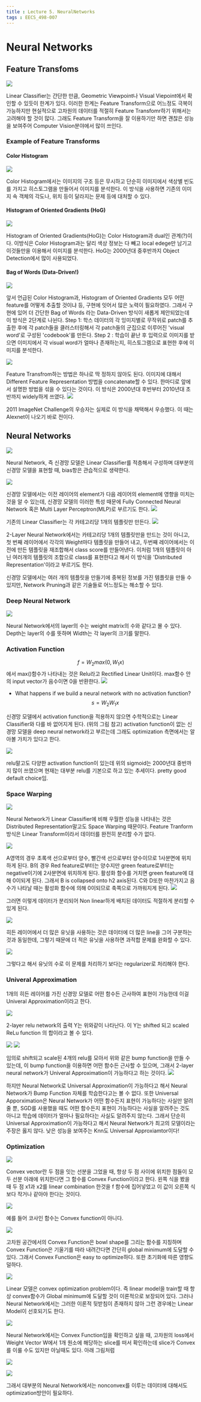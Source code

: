 ```yaml
---
title : Lecture 5. NeuralNetworks
tags : EECS_498-007
---
```


# Neural Networks 

## Feature Transfoms 
![](/assets/img/2022-01-13-14-50-53.png)
<br/>

Linear Classifier는 간단한 만큼, Geometric Viewpoint나 Visual Viepoint에서 확인할 수 있듯이 한계가 있다. 이러한 한계는 Feature Transform으로 어느정도 극복이 가능하지만 현실적으로 고차원의 데이터를 적절히 Feature Transfomr하기 위해서는 고려해야 할 것이 많다. 그래도 Feature Transform을 잘 이용하기만 하면 괜찮은 성능을 보여주어 Computer Vision분야에서 많이 쓰인다. 
### Example of Feature Transforms 
#### Color Histogram 
![](/assets/img/2022-01-13-14-54-53.png)
<br/>

Color Histogram에서는 이미지의 구조 등은 무시하고 단순히 이미지에서 색상별 빈도를 가지고 히스토그램을 만들어서 이미지를 분석한다. 이 방식을 사용하면 기존의 이미지 속 객체의 각도나, 위치 등이 달라지는 문제 등에 대처할 수 있다. 
#### Histogram of Oriented Gradients (HoG) 
![](/assets/img/2022-01-13-14-58-36.png) 
<br/>

Histogram of Oriented Gradients(HoG)는 Color Histogram과 dual인 관계(?)이다. 이방식은 Color Histogram과는 달리 색상 정보는 다 빼고 local edege만 남기고 이것들만을 이용해서 이미지를 분석한다. HoG는 2000년대 중후반까지 Object Detection에서 많이 사용되었다. 
#### Bag of Words (Data-Driven!) 
![](/assets/img/2022-01-13-15-06-06.png)
<br/>

앞서 언급된 Color Histogram과, Histogram of Oriented Gradients 모두 어떤 feature를 어떻게 추출할 것이냐 등, 구현에 잇어서 많은 노력이 필요하였다. 그래서 구현에 있어 더 간단한 Bag of Words 라는 Data-Driven 방식이 새롭게 제안되었는데 이 방식은 2단계로 나뉜다. 
Step 1: 학스 데이터의 각 잉미지별로 무작위로 patch를 추출한 후에 각 patch들을 클러스터링해서 각 patch들의 군집으로 이루어진 'visual word'로 구성된 'codebook'를 만든다. 
Step 2 : 학습이 끝난 후 입력으로 이미지를 받으면 이미지에서 각 visual word가 얼마나 존재하는지, 히스토그램으로 표현한 후에 이미지를 분석한다. 
<br/> 

![](/assets/img/2022-01-13-15-11-40.png) 
<br/>

Feature Transfrom하는 방법은 하나로 딱 정하지 않아도 된다. 이미지에 대해서  Different Feature Representation 방법을 concatenate할 수 있다. 한마디로 앞에서 설명한 방법을 섞을 수 있다는 것이다. 이 방식은 2000년대 후반부터 2010년대 초반까지 widely하게 쓰였다. 
![](/assets/img/2022-01-13-15-15-11.png) 
<br/>

2011 ImageNet Challenge의 우승자는 실제로 이 방식을 채택해서 우승했다. 이 때는 Alexnet이 나오기 바로 전이다. 

## Neural Networks 
![](/assets/img/2022-01-13-15-26-41.png)
<br/>

Neural Network, 즉 신경망 모델은 Linear Classifier를 적층해서 구성하며 대부분의 신경망 모델을 표현할 때, bias항은 관습적으로 생략한다. 
<br/>

![](/assets/img/2022-01-13-15-46-22.png)
<br/>

신경망 모델에서는 이전 레이어의 element가 다음 레이어의 element에 영향을 미치는 것을 알 수 있는데, 신경망 모델의 이러한 특성 때문에 Fully Connected Neural Network 혹은 Multi Layer Perceptron(MLP)로 부르기도 한다. 
![](/assets/img/2022-01-13-16-47-43.png) 
<br/>

기존의 Linear Classifier는 각 카테고리당 1개의 템플릿만 만든다. 
![](/assets/img/2022-01-13-16-48-27.png) 
<br/>

2-Layer Neural Network에서는 카테고리당 1개의 템플릿만을 만드는 것이 아니고, 첫 번째 레이어에서 각각의 Weight마다 템플릿을 만들어 내고, 두번째 레이어에서는 이전에 만든 템플릿을 재조합해서 class score를 만들어낸다. 
이처럼 1개의 템플릿이 아닌 여러개의 템플릿의 조합으로 class를 표현한다고 해서 이 방식을 'Distributed Representation'이라고 부르기도 한다. 

신경망 모델에서는 여러 개의 템플릿을 만들기에 중복된 정보를 가진 템플릿을 만들 수 있지만, Network Pruning과 같은 기술들로 어느정도는 해소할 수 있다. 

### Deep Neural Network 
![](/assets/img/2022-01-16-16-24-31.png) 
<br/>

Neural Network에서의 layer의 수는 weight matrix의 수와 같다고 몰 수 있다. Depth는 layer의 수를 뜻하며 Width는 각 layer의 크기를 말한다. 

### Activation Function 
$$
f = W_2max(0,W_1x) 
$$
에서 max()함수가 나타내는 것은 Relu라고 Rectified Linear Unit이다. max함수 안의 input vector가 음수이면 0을 반환한다. 
![](/assets/img/2022-01-16-16-29-15.png)
<br/>

* What happens if we build a neural network with no activation function?
$$
s = W_2W_1x
$$

신경망 모델에서 activation function을 적용하지 않으면 수학적으로는 Linear Classifier와 다를 바 없어지게 된다. (위의 그림 참고) activation function이 없는 신경망 모델을 deep neural network라고 부르는데 그래도 optimization 측면에서는 알아볼 가치가 있다고 한다. 

![](/assets/img/2022-01-16-16-32-53.png)
<br/>

relu말고도 다양한 activation function이 있는데 위의 sigmoid는 2000년대 중반까지 많이 쓰였으며 현재는 대부분 relu를 기본으로 하고 있는 추세이다. pretty good default choice임. 

### Space Warping 
![](/assets/img/2022-01-16-16-49-28.png)
<br/>

Neural Network가 Linear Classifier에 비해 우월한 성능을 나타내는 것은 Distributed Representation말고도 Space Warping 때문이다. Feature Tranform 방식은 Linear Transform이라서 데이터를 완전히 분리할 수가 없다. 

![](/assets/img/2022-01-16-16-56-29.png)
<br/>

A영역의 경우 초록색 선으로부터 양수, 빨간색 선으로부터 양수이므로 1사분면에 위치하게 된다. B의 경우 Red feature로부터는 양수지만 green feature로부터는 negative이기에 2사분면에 위치하게 된다. 활성화 함수를 거치면 green feature에 대해 0이되게 된다. 그래서 B is collapsed onto h2 axis된다. C와 D또한 마찬가지고 음수가 나타날 때는 활성화 함수에 의해 0이되므로 축쪽으로 가까워지게 된다. 
![](/assets/img/2022-01-16-17-00-11.png)
<br/>

그러면 이렇게 데이터가 분리되어 Non linear하게 배치된 데이터도 적절하게 분리할 수 있게 된다. 
<br/>

![](/assets/img/2022-01-16-17-40-09.png)
<br/>

히든 레이어에서 더 많은 유닛을 사용하는 것은 데이터에 더 많은 line을 그어 구분하는 것과 동일한데, 그렇기 때문에 더 적은 유닛을 사용하면 과적합 문제를 완화할 수 있다. 
<br/>

![](/assets/img/2022-01-16-17-40-33.png)
<br/>

그렇다고 해서 유닛의 수로 이 문제를 처리하기 보다는 regularizer로 처리해야 한다. 

### Univeral Approximation 
1개의 히든 레이어를 가진 신경망 모델로 어떤 함수든 근사하여 표현이 가능한데 이걸 Univeral Approximation이라고 한다. 
<br/>

![](/assets/img/2022-01-16-17-40-59.png)
<br/>

2-layer relu network의 출력 Y는 위와같이 나타난다. 이 Y는  shifted 되고 scaled ReLu function 의 합이라고 볼 수 있다. 

![](/assets/img/2022-01-16-17-41-13.png)
![](/assets/img/2022-01-16-17-41-26.png)
<br/>

임의로 shift되고 scale된 4개의 relu를 모아서 위와 같은 bump function을 만들 수 있는데, 이 bump function을 이용하면 어떤 함수든 근사할 수 있으며, 그래서 2-layer neural network가 Univeral Approximation이 가능하다고 하는 것이다. 
![](/assets/img/2022-01-16-17-41-47.png)
<br/>

하지만 Neural Network로 Universal Approximation이 가능하다고 해서 Neural Network가 Bump Function 자체를 학습한다고는 볼 수 없다. 또한 Universal Apporximation은 Neural Network가 어떤 함수든지 표현이 가능하다는 사실만 알려줄 뿐, SGD를 사용했을 때도 어떤 함수든지 표현이 가능하다는 사실을 알려주는 것도 아니고 학습에 데이터가 얼마나 필요하다는 사실도 알려주지 않는다. 그래서 단순히 Universal Approximation이 가능하다고 해서 Neural Network가 최고의 모델이라는 주장은 옳지 않다. 낮은 성능을 보여주는 Knn도 Universal Approxiamtor이다! 

### Optimization 
![](/assets/img/2022-01-16-17-46-30.png)
<br/>

Convex vector란 두 점을 잇는 선분을 그었을 때, 항상 두 점 사이에 위치한 점들이 모두 선분 아래에 위치한다면 그 함수를 Convex Function이라고 한다. 
왼쪽 식을 봤을 때 두 점 x1과 x2를 linear combination 한것을 f 함수에 집어넣었고 이 값이 오른쪽 식보다 작거나 같아야 한다는 것이다. 
<br/>

![](/assets/img/2022-01-16-17-50-00.png)
<br/>

예를 들어 코사인 함수는 Convex function이 아니다. 
<br/>

![](/assets/img/2022-01-16-17-50-32.png)
<br/>

고차원 공간에서의 Convex Function은 bowl shape를 그리는 함수를 지칭하며 Convex Function은 기울기를 따라 내려간다면 간단히 global minimum에 도달할 수 있다. 그래서 Convex Function은 easy to optimize하다. 또한 초기화에 따른 영향도 덜하다. 
<br/>

![](/assets/img/2022-01-16-17-53-12.png)
<br/>

Linear 모델은 convex optimization problem이다. 즉 linear model을 train할 때 항상 convex함수가 Global minimum에 도달할 것이 이론적으로 보장되어 있다. 그러나 Neural Network에서는 그러한 이론적 뒷받침이 존재하지 않아 그런 경우에는 Linear Model이 선호되기도 한다. 
<br/>

![](/assets/img/2022-01-16-17-55-13.png)
<br/>

Neural Network에서는 Convex Function임을 확인하고 싶을 때, 고차원의 loss에서 Weight Vector W에서 1개 원소에 해당하는 slice를 떠서 확인하는데 slice가 Convex를 이룰 수도 있지만 아닐때도 있다. 아래 그림처럼 
<br/>

![](/assets/img/2022-01-16-17-57-24.png)
<br/>

![](/assets/img/2022-01-16-18-00-10.png)
<br/>

그래서 대부분의 Neural Network에서는 nonconvex를 이루는 데이터에 대해서도 optimization방안이 필요하다. 
